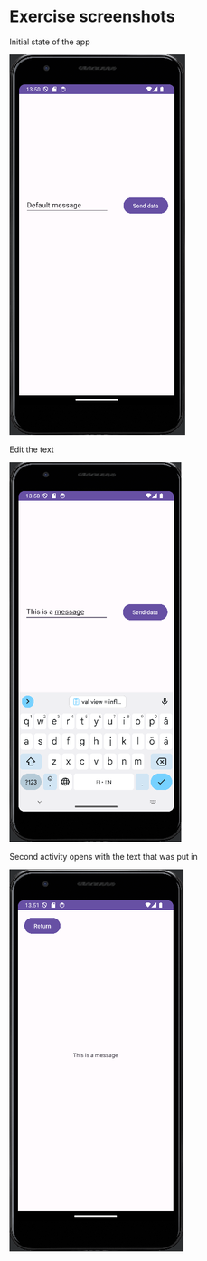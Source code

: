 # Exercise screenshots

Initial state of the app  

![initial state](Exercise-Images/init.png)  

Edit the text  

![edit text](Exercise-Images/edit.png)  

Second activity opens with the text that was put in  

![second activity](Exercise-Images/display.png)

